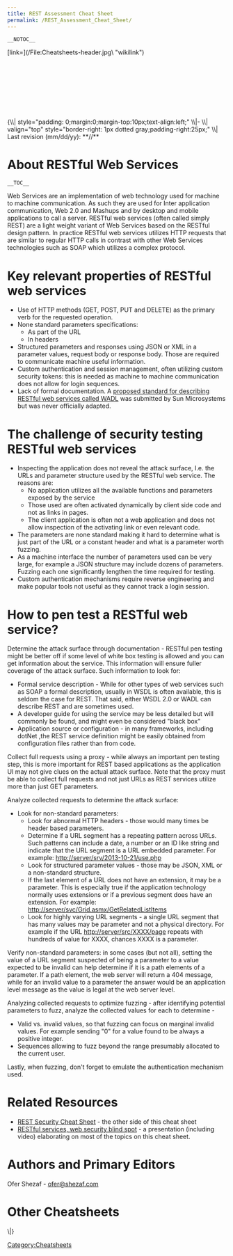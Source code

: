 ```yaml
---
title: REST Assessment Cheat Sheet
permalink: /REST_Assessment_Cheat_Sheet/
---
```


`__NOTOC__`

<div style="width:100%;height:160px;border:0,margin:0;overflow: hidden;">
[link=](/File:Cheatsheets-header.jpg\ "wikilink")

</div>
{\\| style="padding: 0;margin:0;margin-top:10px;text-align:left;" \\|- \\| valign="top" style="border-right: 1px dotted gray;padding-right:25px;" \\| Last revision (mm/dd/yy): **//**

About RESTful Web Services
==========================

`__TOC__`

Web Services are an implementation of web technology used for machine to machine communication. As such they are used for Inter application communication, Web 2.0 and Mashups and by desktop and mobile applications to call a server. RESTful web services (often called simply REST) are a light weight variant of Web Services based on the RESTful design pattern. In practice RESTful web services utilizes HTTP requests that are similar to regular HTTP calls in contrast with other Web Services technologies such as SOAP which utilizes a complex protocol.

Key relevant properties of RESTful web services
===============================================

-   Use of HTTP methods (GET, POST, PUT and DELETE) as the primary verb for the requested operation.
-   None standard parameters specifications:
    -   As part of the URL
    -   In headers
-   Structured parameters and responses using JSON or XML in a parameter values, request body or response body. Those are required to communicate machine useful information.
-   Custom authentication and session management, often utilizing custom security tokens: this is needed as machine to machine communication does not allow for login sequences.
-   Lack of formal documentation. A [proposed standard for describing RESTful web services called WADL](http://www.w3.org/Submission/wadl/) was submitted by Sun Microsystems but was never officially adapted.

The challenge of security testing RESTful web services
======================================================

-   Inspecting the application does not reveal the attack surface, I.e. the URLs and parameter structure used by the RESTful web service. The reasons are:
    -   No application utilizes all the available functions and parameters exposed by the service
    -   Those used are often activated dynamically by client side code and not as links in pages.
    -   The client application is often not a web application and does not allow inspection of the activating link or even relevant code.
-   The parameters are none standard making it hard to determine what is just part of the URL or a constant header and what is a parameter worth fuzzing.
-   As a machine interface the number of parameters used can be very large, for example a JSON structure may include dozens of parameters. Fuzzing each one significantly lengthen the time required for testing.
-   Custom authentication mechanisms require reverse engineering and make popular tools not useful as they cannot track a login session.

How to pen test a RESTful web service?
======================================

Determine the attack surface through documentation - RESTful pen testing might be better off if some level of white box testing is allowed and you can get information about the service. This information will ensure fuller coverage of the attack surface. Such information to look for:

-   Formal service description - While for other types of web services such as SOAP a formal description, usually in WSDL is often available, this is seldom the case for REST. That said, either WSDL 2.0 or WADL can describe REST and are sometimes used.
-   A developer guide for using the service may be less detailed but will commonly be found, and might even be considered "black box"
-   Application source or configuration - in many frameworks, including dotNet ,the REST service definition might be easily obtained from configuration files rather than from code.

Collect full requests using a proxy - while always an important pen testing step, this is more important for REST based applications as the application UI may not give clues on the actual attack surface. Note that the proxy must be able to collect full requests and not just URLs as REST services utilize more than just GET parameters.

<!-- -->

Analyze collected requests to determine the attack surface:

-   Look for non-standard parameters:
    -   Look for abnormal HTTP headers - those would many times be header based parameters.
    -   Determine if a URL segment has a repeating pattern across URLs. Such patterns can include a date, a number or an ID like string and indicate that the URL segment is a URL embedded parameter. For example: <http://server/srv/2013-10-21/use.php>
    -   Look for structured parameter values - those may be JSON, XML or a non-standard structure.
    -   If the last element of a URL does not have an extension, it may be a parameter. This is especially true if the application technology normally uses extensions or if a previous segment does have an extension. For example: <http://server/svc/Grid.asmx/GetRelatedListItems>
    -   Look for highly varying URL segments - a single URL segment that has many values may be parameter and not a physical directory. For example if the URL <http://server/src/XXXX/page> repeats with hundreds of value for XXXX, chances XXXX is a parameter.

Verify non-standard parameters: in some cases (but not all), setting the value of a URL segment suspected of being a parameter to a value expected to be invalid can help determine if it is a path elements of a parameter. If a path element, the web server will return a 404 message, while for an invalid value to a parameter the answer would be an application level message as the value is legal at the web server level.

<!-- -->

Analyzing collected requests to optimize fuzzing - after identifying potential parameters to fuzz, analyze the collected values for each to determine -

-   Valid vs. invalid values, so that fuzzing can focus on marginal invalid values. For example sending "0" for a value found to be always a positive integer.
-   Sequences allowing to fuzz beyond the range presumably allocated to the current user.

Lastly, when fuzzing, don't forget to emulate the authentication mechanism used.

Related Resources
=================

-   [REST Security Cheat Sheet](/REST_Security_Cheat_Sheet "wikilink") - the other side of this cheat sheet
-   [RESTful services, web security blind spot](https://xiom.com/2016/10/31/restful-services-web-security-blind-spot/) - a presentation (including video) elaborating on most of the topics on this cheat sheet.

Authors and Primary Editors
===========================

Ofer Shezaf - ofer@shezaf.com

Other Cheatsheets
=================

\\|}

[Category:Cheatsheets](/Category:Cheatsheets "wikilink")